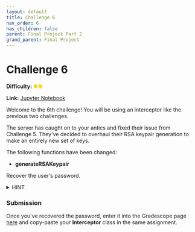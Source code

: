 ```yaml
---
layout: default
title: Challenge 6
nav_order: 6
has_children: false
parent: Final Project Part 2
grand_parent: Final Project
---
```


# Challenge 6
**Difficulty: <span style="color:#F9DB24">●●</span>**

**Link:** <a href="https://datahub.berkeley.edu/hub/user-redirect/git-pull?repo=https%3A%2F%2Fgithub.com%2FCodebreakingAtCal%2FCodebreakingLabs&urlpath=tree%2FCodebreakingLabs%2FFinal_Project%2FPart_2%2FChallenge_6%2Fchallenge-student.ipynb&branch=master">Jupyter Notebook</a>

Welcome to the 6th challenge! You will be using an interceptor like the previous two challenges.

The server has caught on to your antics and fixed their issue from Challenge 5. They've decided to overhaul their RSA keypair generation to make an entirely new set of keys. 

The following functions have been changed:
- **generateRSAKeypair**

Recover the user's password.

<details>
    <summary>HINT</summary>
    What algorithm can efficiently factor numbers with at least one small factor?
</details>

### Submission

Once you've recovered the password, enter it into the Gradescope page [here](https://www.gradescope.com/courses/406561/assignments/2458847) and copy-paste your **Interceptor** class in the same assignment.